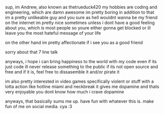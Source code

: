sup, im Andrew, also known as thetrueduck420
my hobbies are coding and engineering, which are damn awesome
im pretty boring 
in addition to that im a pretty unlikeable guy and you sure as hell wouldnt wanna be my friend
on the internet im pretty nice sometimes
unless i dont have a good feeling about you, which is most people
so youre either gonna get blocked or ill leave you the most hateful message of your life


on the other hand im pretty affectionate if i see you as a good friend


sorry about that 7 line talk


anyways, i hope i can bring happiness to the world with my code
even if its just code
ill never release something to the public if its not open source and free
and if it is, feel free to dissasemble it and/or pirate it


im also pretty interested in video games
specifically violent or stuff with a lotta action
like hotline miami and neckbreak
it gives me dopamine and thats very enjoyable
you dont know how much i crave dopamine


anyways, that basically sums me up.
have fun with whatever this is.
make fun of me on social media.
cya :3

